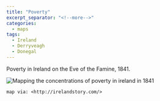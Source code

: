 ```yaml
---
title: "Poverty"
excerpt_separator: "<!--more-->"
categories:
  - maps
tags:
  - Ireland
  - Derryveagh
  - Donegal
---
```

Poverty in Ireland on the Eve of the Famine, 1841.
<!--more-->
![Mapping the concentrations of poverty in ireland in 1841](/imags/maps/ireland_poverty_1841.gif "map from Ireland Story")


```
map via: <http://irelandstory.com/>
```
